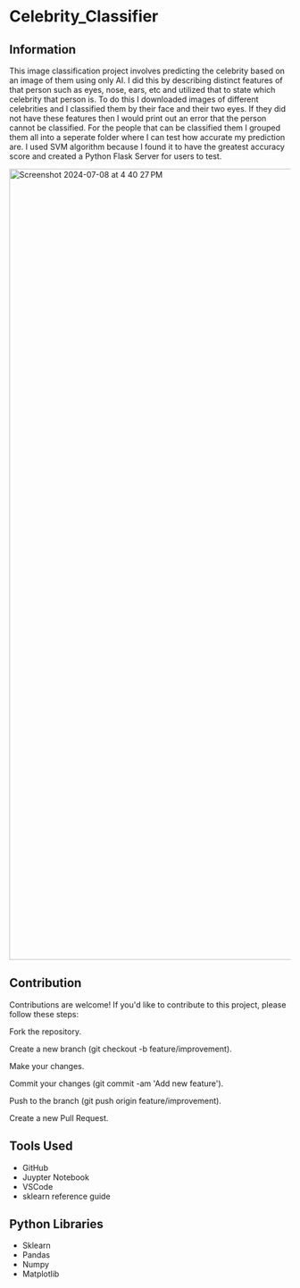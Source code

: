 # Celebrity_Classifier

## Information

This image classification project involves predicting the celebrity based on an image of them using only AI. I did this by describing distinct features of that person such as eyes, 
nose, ears, etc and utilized that to state which celebrity that person is. To do this I downloaded images of different celebrities and I classified them by their face and their two eyes. 
If they did not have these features then I would print out an error that the person cannot be classified. For the people that can be classified them I grouped them all into a 
seperate folder where I can test how accurate my prediction are. I used SVM algorithm because I found it to have the greatest accuracy score and created a Python Flask Server for users to test.

<img width="1417" alt="Screenshot 2024-07-08 at 4 40 27 PM" src="https://github.com/riteshpen/Celebrity_Classifier/assets/147536351/6239fd52-6180-4347-9ed4-d9b68c31b9fa">


## Contribution

Contributions are welcome! If you'd like to contribute to this project, please follow these steps:

Fork the repository.

Create a new branch (git checkout -b feature/improvement).

Make your changes.

Commit your changes (git commit -am 'Add new feature').

Push to the branch (git push origin feature/improvement).

Create a new Pull Request.

## Tools Used
- GitHub
- Juypter Notebook
- VSCode
- sklearn reference guide

## Python Libraries 
- Sklearn
- Pandas
- Numpy
- Matplotlib
